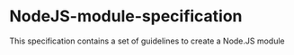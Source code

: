 # NodeJS-module-specification
This specification contains a set of guidelines to create a Node.JS module

